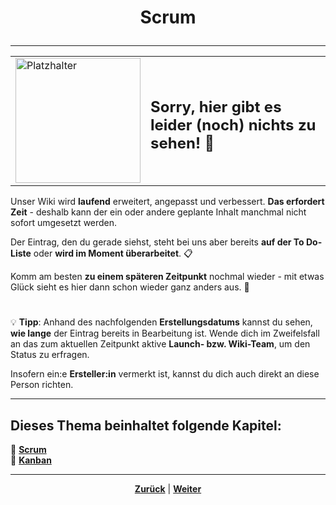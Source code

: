 # <p align="center">Scrum</p>
<!-- Einleitung / Inhalt ; ggf. Aufteilung in Kapitel falls umfangreich, dann hier Kapitelübersicht-->

---

<div align="center">
  <table>
    <tr>
      <td>
        <img src="https://github.com/user-attachments/assets/69b70f12-916c-4167-8920-c6055f5903d5" alt="Platzhalter" width="200">
      </td>
      <td>
        <h2>Sorry, hier gibt es leider (noch) nichts zu sehen! 👀</h2>
      </td>
    </tr>
  </table>
</div>

Unser Wiki wird **laufend** erweitert, angepasst und verbessert. **Das erfordert Zeit** - deshalb kann der ein oder andere geplante Inhalt manchmal nicht sofort umgesetzt werden.

Der Eintrag, den du gerade siehst, steht bei uns aber bereits **auf der To Do-Liste** oder **wird im Moment überarbeitet**. 📋

Komm am besten **zu einem späteren Zeitpunkt** nochmal wieder - mit etwas Glück sieht es hier dann schon wieder ganz anders aus. 🚀

#

💡 **Tipp**: Anhand des nachfolgenden **Erstellungsdatums** kannst du sehen, **wie lange** der Eintrag bereits in Bearbeitung ist. Wende dich im Zweifelsfall an das zum aktuellen Zeitpunkt aktive **Launch- bzw. Wiki-Team**, um den Status zu erfragen.

Insofern ein:e **Ersteller:in** vermerkt ist, kannst du dich auch direkt an diese Person richten.

---

**Dieses Thema beinhaltet folgende Kapitel:**
---

🔹 [**Scrum**](/docs/07-methoden_und_projekte/02-methoden/01-scrum/README.md)<br>
🔹 [**Kanban**](/docs/07-methoden_und_projekte/02-methoden/02-kanban/README.md) <br>

---


<p align="center">
<a href="/docs/07-methoden_und_projekte/02-methoden/README.md"><strong>Zurück</strong></a> | 
<a href="/docs/07-methoden_und_projekte/02-methoden/02-kanban/README.md"><strong>Weiter</strong></a>
</p>
